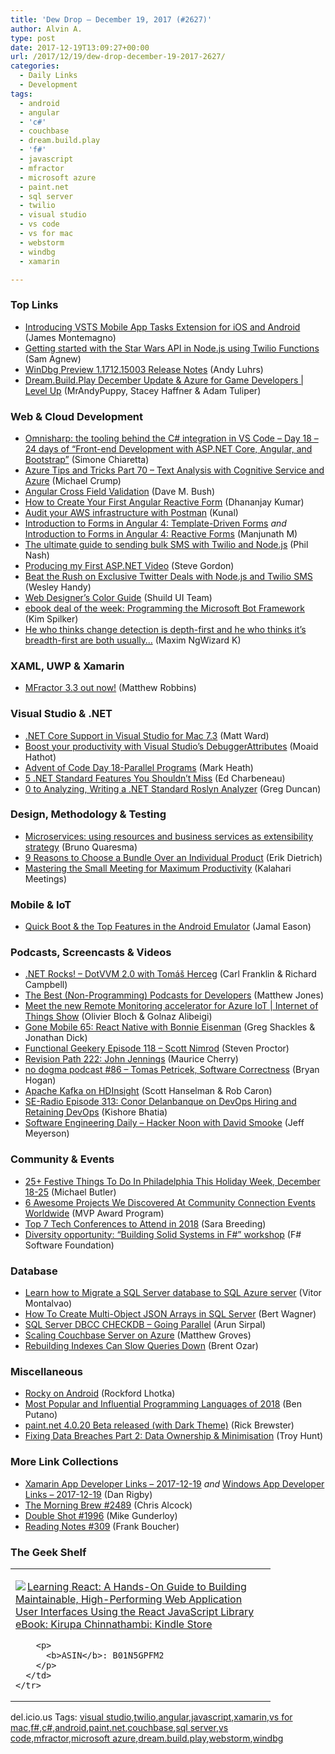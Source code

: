 ```yaml
---
title: 'Dew Drop – December 19, 2017 (#2627)'
author: Alvin A.
type: post
date: 2017-12-19T13:09:27+00:00
url: /2017/12/19/dew-drop-december-19-2017-2627/
categories:
  - Daily Links
  - Development
tags:
  - android
  - angular
  - 'c#'
  - couchbase
  - dream.build.play
  - 'f#'
  - javascript
  - mfractor
  - microsoft azure
  - paint.net
  - sql server
  - twilio
  - visual studio
  - vs code
  - vs for mac
  - webstorm
  - windbg
  - xamarin

---
```

### <a name="top"></a>Top Links

  * <a href="https://montemagno.com/introducing-vsts-mobile-build-tasks-extension/" target="_blank">Introducing VSTS Mobile App Tasks Extension for iOS and Android</a> (James Montemagno)
  * <a href="https://twilioinc.wpengine.com/2017/12/getting-started-with-the-star-wars-api-in-node-js-using-twilio-functions.html" target="_blank">Getting started with the Star Wars API in Node.js using Twilio Functions</a> (Sam Agnew)
  * <a href="https://blogs.msdn.microsoft.com/windbg/2017/12/18/windbg-preview-1-1712-15003-release-notes/" target="_blank">WinDbg Preview 1.1712.15003 Release Notes</a> (Andy Luhrs)
  * <a href="https://channel9.msdn.com/Shows/Level-Up/DreamBuildPlay-December-Update--Azure-for-Game-Developers?WT.mc_id=DX_MVP4025064" target="_blank">Dream.Build.Play December Update & Azure for Game Developers | Level Up</a> (MrAndyPuppy, Stacey Haffner & Adam Tuliper)



### <a name="web"></a>Web & Cloud Development

  * <a href="http://feedproxy.google.com/~r/Codeclimber/~3/SCSQhssSReE/" target="_blank">Omnisharp: the tooling behind the C# integration in VS Code &#8211; Day 18 &#8211; 24 days of &#8220;Front-end Development with ASP.NET Core, Angular, and Bootstrap&#8221;</a> (Simone Chiaretta)
  * <a href="https://www.michaelcrump.net/azure-tips-and-tricks70/" target="_blank">Azure Tips and Tricks Part 70 &#8211; Text Analysis with Cognitive Service and Azure</a> (Michael Crump)
  * <a href="https://blog.dmbcllc.com/angular-cross-field-validation/" target="_blank">Angular Cross Field Validation</a> (Dave M. Bush)
  * <a href="https://debugmode.net/2017/12/18/how-to-create-your-first-angular-reactive-form/" target="_blank">How to Create Your First Angular Reactive Form</a> (Dhananjay Kumar)
  * <a href="http://blog.getpostman.com/2017/12/19/audit-your-aws-infrastructure-with-postman/" target="_blank">Audit your AWS infrastructure with Postman</a> (Kunal)
  * <a href="https://code.tutsplus.com/tutorials/introduction-to-forms-in-angular-4-template-driven-forms--cms-29766" target="_blank">Introduction to Forms in Angular 4: Template-Driven Forms</a> _and_ <a href="https://code.tutsplus.com/tutorials/introduction-to-forms-in-angular-4-reactive-forms--cms-29787" target="_blank">Introduction to Forms in Angular 4: Reactive Forms</a> (Manjunath M)
  * <a href="https://twilioinc.wpengine.com/2017/12/send-bulk-sms-twilio-node-js.html" target="_blank">The ultimate guide to sending bulk SMS with Twilio and Node.js</a> (Phil Nash)
  * <a href="https://www.stevejgordon.co.uk/producing-my-first-asp-net-video" target="_blank">Producing my First ASP.NET Video</a> (Steve Gordon)
  * <a href="https://twilioinc.wpengine.com/2017/12/exclusive-twitter-deals-nodejs-twilio.html" target="_blank">Beat the Rush on Exclusive Twitter Deals with Node.js and Twilio SMS</a> (Wesley Handy)
  * <a href="http://www.shieldui.com/blogs/web-designers-color-guide" target="_blank">Web Designer&#8217;s Color Guide</a> (Shuild UI Team)
  * <a href="https://blogs.msdn.microsoft.com/microsoft_press/2017/12/18/ebook-deal-of-the-week-programming-the-microsoft-bot-framework/" target="_blank">ebook deal of the week: Programming the Microsoft Bot Framework</a> (Kim Spilker)
  * <a href="https://blog.angularindepth.com/he-who-thinks-change-detection-is-depth-first-and-he-who-thinks-its-breadth-first-are-both-usually-8b6bf24a63e6?source=rss----e5ed704095b---4" target="_blank">He who thinks change detection is depth-first and he who thinks it’s breadth-first are both usually…</a> (Maxim NgWizard K)



### <a name="silverlight"></a>XAML, UWP & Xamarin

  * <a href="https://www.mfractor.com/blogs/news/mfractor-3-3-out-now" target="_blank">MFractor 3.3 out now!</a> (Matthew Robbins)



### <a name="dotnet"></a>Visual Studio & .NET

  * <a href="http://lastexitcode.com/blog/2017/12/18/NetCoreSupportInVisualStudioMac7-3/" target="_blank">.NET Core Support in Visual Studio for Mac 7.3</a> (Matt Ward)
  * <a href="https://blog.oz-code.com/boost-productivity-visual-studios-debuggerattributes/" target="_blank">Boost your productivity with Visual Studio’s DebuggerAttributes</a> (Moaid Hathot)
  * <a href="http://markheath.net/post/advent-of-code-2017-day-18" target="_blank">Advent of Code Day 18-Parallel Programs</a> (Mark Heath)
  * <a href="https://developer.telerik.com/topics/net/5-net-standard-features-shouldnt-miss/" target="_blank">5 .NET Standard Features You Shouldn’t Miss</a> (Ed Charbeneau)
  * <a href="https://channel9.msdn.com/coding4fun/blog/0-to-Analyzing-Writing-a-NET-Standard-Roslyn-Analyzer?WT.mc_id=DX_MVP4025064" target="_blank">0 to Analyzing, Writing a .NET Standard Roslyn Analyzer</a> (Greg Duncan)



### <a name="design"></a>Design, Methodology & Testing

  * <a href="https://www.thoughtworks.com/insights/blog/microservices-using-resources-and-business-services-extensibility-strategy" target="_blank">Microservices: using resources and business services as extensibility strategy</a> (Bruno Quaresma)
  * <a href="https://www.telerik.com/blogs/9-reasons-to-choose-a-bundle-over-an-individual-product" target="_blank">9 Reasons to Choose a Bundle Over an Individual Product</a> (Erik Dietrich)
  * <a href="http://blog.kalaharimeetings.com/2017/12/18/mastering-the-small-meeting-for-maximum-productivity/" target="_blank">Mastering the Small Meeting for Maximum Productivity</a> (Kalahari Meetings)



### <a name="mobile"></a>Mobile & IoT

  * <a href="http://feedproxy.google.com/~r/blogspot/hsDu/~3/X24y-xXygnM/quick-boot-top-features-in-android.html" target="_blank">Quick Boot & the Top Features in the Android Emulator</a> (Jamal Eason)



### <a name="podcasts"></a>Podcasts, Screencasts & Videos

  * <a href="http://www.dotnetrocks.com/default.aspx?ShowNum=1503" target="_blank">.NET Rocks! &#8211; DotVVM 2.0 with Tomáš Herceg</a> (Carl Franklin & Richard Campbell)
  * <a href="http://feedproxy.google.com/~r/ExceptionNotFound/~3/WzwdTnqihPA/" target="_blank">The Best (Non-Programming) Podcasts for Developers</a> (Matthew Jones)
  * <a href="https://channel9.msdn.com/Shows/Internet-of-Things-Show/Meet-the-new-Remote-Monitoring-accelerator-for-Azure-IoT?WT.mc_id=DX_MVP4025064" target="_blank">Meet the new Remote Monitoring accelerator for Azure IoT | Internet of Things Show</a> (Olivier Bloch & Golnaz Alibeigi)
  * <a href="https://tracking.feedpress.it/link/8084/7765746" target="_blank">Gone Mobile 65: React Native with Bonnie Eisenman</a> (Greg Shackles & Jonathan Dick)
  * <a href="https://www.functionalgeekery.com/episode-118-scott-nimrod/" target="_blank">Functional Geekery Episode 118 – Scott Nimrod</a> (Steven Proctor)
  * <a href="http://revisionpath.simplecast.fm/john-jennings" target="_blank">Revision Path 222: John Jennings</a> (Maurice Cherry)
  * <a href="http://feedproxy.google.com/~r/NoDogmaPodcast/~3/KTu39ts4VME/" target="_blank">no dogma podcast #86 &#8211; Tomas Petricek, Software Correctness</a> (Bryan Hogan)
  * <a href="https://channel9.msdn.com/Shows/Azure-Friday/Apache-Kafka-on-HDInsight?WT.mc_id=DX_MVP4025064" target="_blank">Apache Kafka on HDInsight</a> (Scott Hanselman & Rob Caron)
  * <a href="http://feedproxy.google.com/~r/se-radio/~3/8ZtrUAFRXmM/" target="_blank">SE-Radio Episode 313: Conor Delanbanque on DevOps Hiring and Retaining DevOps</a> (Kishore Bhatia)
  * <a href="https://softwareengineeringdaily.com/2017/12/19/hacker-noon-with-david-smooke/" target="_blank">Software Engineering Daily &#8211; Hacker Noon with David Smooke</a> (Jeff Meyerson)



### <a name="events"></a>Community & Events

  * <a href="http://www.uwishunu.com/2017/12/25-holiday-tastic-things-philadelphia-week-december-18-25/" target="_blank">25+ Festive Things To Do In Philadelphia This Holiday Week, December 18-25</a> (Michael Butler)
  * <a href="https://blogs.msdn.microsoft.com/mvpawardprogram/2017/12/18/6-projects-mcc/" target="_blank">6 Awesome Projects We Discovered At Community Connection Events Worldwide</a> (MVP Award Program)
  * <a href="https://dzone.com/articles/top-7-tech-conferences-to-attend-in-2018?utm_medium=feed&utm_source=feedpress.me&utm_campaign=Feed%3A+dzone%2Fagile" target="_blank">Top 7 Tech Conferences to Attend in 2018</a> (Sara Breeding)
  * <a href="http://foundation.fsharp.org/2017-12-17-diversity-program" target="_blank">Diversity opportunity: &#8220;Building Solid Systems in F#&#8221; workshop</a> (F# Software Foundation)



### <a name="sql"></a>Database

  * <a href="http://feedproxy.google.com/~r/MSSQLTips-LatestSqlServerTips/~3/AUJ_UPnuMRc/tip.asp" target="_blank">Learn how to Migrate a SQL Server database to SQL Azure server</a> (Vitor Montalvao)
  * <a href="http://www.sqlservercentral.com/blogs/bert-wagner/2017/12/19/how-to-create-multi-object-json-arrays-in-sql-server/" target="_blank">How To Create Multi-Object JSON Arrays in SQL Server</a> (Bert Wagner)
  * <a href="https://blobeater.blog/2017/12/18/sql-server-dbcc-checkdb-going-parallel/" target="_blank">SQL Server DBCC CHECKDB – Going Parallel</a> (Arun Sirpal)
  * <a href="https://blog.couchbase.com/scaling-couchbase-server-azure/" target="_blank">Scaling Couchbase Server on Azure</a> (Matthew Groves)
  * <a href="http://feedproxy.google.com/~r/BrentOzar-SqlServerDba/~3/Ms7INuZcuKA/" target="_blank">Rebuilding Indexes Can Slow Queries Down</a> (Brent Ozar)



### <a name="misc"></a>Miscellaneous

  * <a href="http://www.lhotka.net/weblog/RockyOnAndroid.aspx" target="_blank">Rocky on Android</a> (Rockford Lhotka)
  * <a href="https://stackify.com/popular-programming-languages-2018/" target="_blank">Most Popular and Influential Programming Languages of 2018</a> (Ben Putano)
  * <a href="https://blog.getpaint.net/2017/12/18/paint-net-4-0-20-beta-released-with-dark-theme/" target="_blank">paint.net 4.0.20 Beta released (with Dark Theme)</a> (Rick Brewster)
  * <a href="http://feedproxy.google.com/~r/TroyHunt/~3/_iIXPErPQ6M/" target="_blank">Fixing Data Breaches Part 2: Data Ownership & Minimisation</a> (Troy Hunt)



### <a name="links"></a>More Link Collections

  * <a href="https://www.allaboutxamarin.com/2017/12/xamarin-app-developer-links-2017-12-19/" target="_blank">Xamarin App Developer Links &#8211; 2017-12-19</a> _and_ <a href="https://www.windowsappdev.com/2017/12/windows-app-developer-links-2017-12-19/" target="_blank">Windows App Developer Links &#8211; 2017-12-19</a> (Dan Rigby)
  * <a href="http://feedproxy.google.com/~r/ReflectivePerspective/~3/1pMzSc63Jao/" target="_blank">The Morning Brew #2489</a> (Chris Alcock)
  * <a href="https://afreshcup.com/home/2017/12/19/double-shot-1996.html" target="_blank">Double Shot #1996</a> (Mike Gunderloy)
  * <a href="http://www.frankysnotes.com/2017/12/reading-notes-309.html" target="_blank">Reading Notes #309</a> (Frank Boucher)



### <a name="shelf"></a>The Geek Shelf

<div class="wlWriterEditableSmartContent" id="scid:7dc1bd33-94bd-46fd-a20b-0131235bcd47:b61ed66b-fba5-4e75-b2b8-6045a72e1cef" style="margin: 0px; padding: 0px; float: none; display: inline;">
  <table cellspacing="0" cellpadding="2" width="400" border="0" unselectable="on">
    <tr>
      <td valign="top" width="400">
        <p>
          <a title="Learning React: A Hands-On Guide to Building Maintainable, High-Performing Web Application User Interfaces Using the React JavaScript Library eBook: Kirupa Chinnathambi: Kindle Store" href="http://www.amazon.com/exec/obidos/ASIN/B01N5GPFM2/amavin-20"><img data-recalc-dims="1" decoding="async" src="https://i0.wp.com/images-na.ssl-images-amazon.com/images/I/51MLjNneBZL.__BG0%2C0%2C0%2C0_FMpng_AC_UL320_SR248%2C320_.jpg?w=660&#038;ssl=1" border="0" align="left" style="float:left" />Learning React: A Hands-On Guide to Building Maintainable, High-Performing Web Application User Interfaces Using the React JavaScript Library eBook: Kirupa Chinnathambi: Kindle Store</a>
        </p>
        
        <p>
          <b>ASIN</b>: B01N5GPFM2
        </p>
      </td>
    </tr>
  </table>
</div>



<div class="wlWriterEditableSmartContent" id="scid:77ECF5F8-D252-44F5-B4EB-D463C5396A79:900f0884-c6c2-4613-9436-23c183d38e72" style="margin: 0px; padding: 0px; float: none; display: inline;">
  del.icio.us Tags: <a href="http://del.icio.us/popular/visual+studio" rel="tag">visual studio</a>,<a href="http://del.icio.us/popular/twilio" rel="tag">twilio</a>,<a href="http://del.icio.us/popular/angular" rel="tag">angular</a>,<a href="http://del.icio.us/popular/javascript" rel="tag">javascript</a>,<a href="http://del.icio.us/popular/xamarin" rel="tag">xamarin</a>,<a href="http://del.icio.us/popular/vs+for+mac" rel="tag">vs for mac</a>,<a href="http://del.icio.us/popular/f%23" rel="tag">f#</a>,<a href="http://del.icio.us/popular/c%23" rel="tag">c#</a>,<a href="http://del.icio.us/popular/android" rel="tag">android</a>,<a href="http://del.icio.us/popular/paint.net" rel="tag">paint.net</a>,<a href="http://del.icio.us/popular/couchbase" rel="tag">couchbase</a>,<a href="http://del.icio.us/popular/sql+server" rel="tag">sql server</a>,<a href="http://del.icio.us/popular/vs+code" rel="tag">vs code</a>,<a href="http://del.icio.us/popular/mfractor" rel="tag">mfractor</a>,<a href="http://del.icio.us/popular/microsoft+azure" rel="tag">microsoft azure</a>,<a href="http://del.icio.us/popular/dream.build.play" rel="tag">dream.build.play</a>,<a href="http://del.icio.us/popular/webstorm" rel="tag">webstorm</a>,<a href="http://del.icio.us/popular/windbg" rel="tag">windbg</a>
</div>